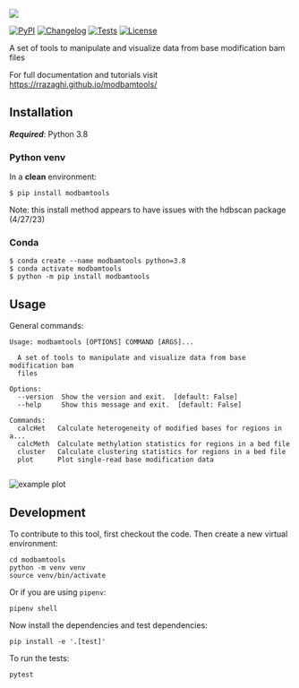 ![](docs/img/logo.png)

<!-- # modbamtools -->

[![PyPI](https://img.shields.io/pypi/v/modbamtools.svg)](https://pypi.org/project/modbamtools/)
[![Changelog](https://img.shields.io/github/v/release/rrazaghi/modbamtools?include_prereleases&label=changelog)](https://github.com/rrazaghi/modbamtools/releases)
[![Tests](https://github.com/rrazaghi/modbamtools/workflows/Test/badge.svg)](https://github.com/rrazaghi/modbamtools/actions?query=workflow%3ATest)
[![License](https://img.shields.io/badge/license-Apache%202.0-blue.svg)](https://github.com/rrazaghi/modbamtools/blob/master/LICENSE)

A set of tools to manipulate and visualize data from base modification bam files

For full documentation and tutorials visit https://rrazaghi.github.io/modbamtools/

## Installation

**<em>Required</em>**: Python 3.8

### Python venv
In a **clean** environment: 


    $ pip install modbamtools

Note: this install method appears to have issues with the hdbscan package (4/27/23)

### Conda

    $ conda create --name modbamtools python=3.8
    $ conda activate modbamtools
    $ python -m pip install modbamtools

## Usage

General commands:
```
Usage: modbamtools [OPTIONS] COMMAND [ARGS]...

  A set of tools to manipulate and visualize data from base modification bam
  files

Options:
  --version  Show the version and exit.  [default: False]
  --help     Show this message and exit.  [default: False]

Commands:
  calcHet   Calculate heterogeneity of modified bases for regions in a...
  calcMeth  Calculate methylation statistics for regions in a bed file
  cluster   Calculate clustering statistics for regions in a bed file
  plot      Plot single-read base modification data


```
![example plot](./tests/modbamtools.gif)



## Development

To contribute to this tool, first checkout the code. Then create a new virtual environment:

    cd modbamtools
    python -m venv venv
    source venv/bin/activate

Or if you are using `pipenv`:

    pipenv shell

Now install the dependencies and test dependencies:

    pip install -e '.[test]'

To run the tests:

    pytest
